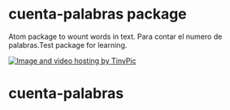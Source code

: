 # cuenta-palabras package

Atom package to wount words in text. Para contar el numero de palabras.Test package for learning.

<a href="http://tinypic.com?ref=2crrgvd" target="_blank"><img src="http://i63.tinypic.com/2crrgvd.jpg" border="0" alt="Image and video hosting by TinyPic"></a>

# cuenta-palabras
